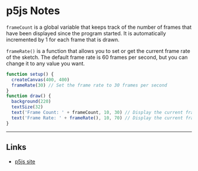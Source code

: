 # p5js Notes

`frameCount` is a global variable that keeps track of the number of frames that have been displayed since the program started. It is automatically incremented by 1 for each frame that is drawn.

`frameRate()` is a function that allows you to set or get the current frame rate of the sketch. The default frame rate is 60 frames per second, but you can change it to any value you want.

```javascript
function setup() {
  createCanvas(400, 400)
  frameRate(30) // Set the frame rate to 30 frames per second
}
function draw() {
  background(220)
  textSize(32)
  text('Frame Count: ' + frameCount, 10, 30) // Display the current frame count
  text('Frame Rate: ' + frameRate(), 10, 70) // Display the current frame rate
}
```

---

## Links

- [p5js site](https://p5js.org/)
